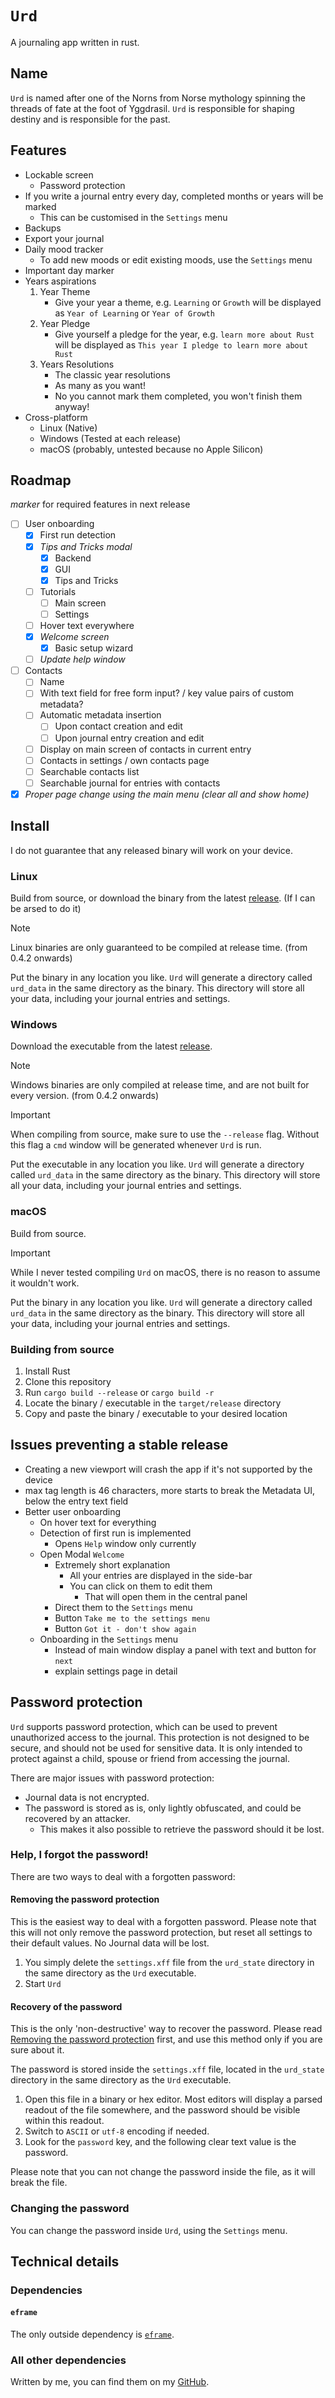 # `Urd`
A journaling app written in rust.

## Name
`Urd` is named after one of the Norns from Norse mythology spinning the threads of fate at the foot of Yggdrasil. `Urd` is responsible for shaping destiny and is responsible for the past.

## Features

- Lockable screen
    - Password protection
- If you write a journal entry every day, completed months or years will be marked
    - This can be customised in the `Settings` menu
- Backups
- Export your journal
- Daily mood tracker
    - To add new moods or edit existing moods, use the `Settings` menu
- Important day marker
- Years aspirations
    1. Year Theme
        - Give your year a theme, e.g. `Learning` or `Growth` will be displayed as `Year of Learning` or `Year of Growth`
    2. Year Pledge
        - Give yourself a pledge for the year, e.g. `learn more about Rust` will be displayed as `This year I pledge to learn more about Rust`
    3. Years Resolutions
        - The classic year resolutions
        - As many as you want!
        - No you cannot mark them completed, you won't finish them anyway!
- Cross-platform
    - Linux (Native)
    - Windows (Tested at each release)
    - macOS (probably, untested because no Apple Silicon)

## Roadmap

*marker* for required features in next release

- [ ] User onboarding
    - [x] First run detection
    - [x] *Tips and Tricks modal*
        - [x] Backend
        - [x] GUI
        - [x] Tips and Tricks
    - [ ] Tutorials
        - [ ] Main screen
        - [ ] Settings
    - [ ] Hover text everywhere
    - [x] *Welcome screen*
        - [x] Basic setup wizard
    - [ ] *Update help window*
- [ ] Contacts
    - [ ] Name
    - [ ] With text field for free form input? / key value pairs of custom metadata?
    - [ ] Automatic metadata insertion
        - [ ] Upon contact creation and edit
        - [ ] Upon journal entry creation and edit
    - [ ] Display on main screen of contacts in current entry
    - [ ] Contacts in settings / own contacts page
    - [ ] Searchable contacts list
    - [ ] Searchable journal for entries with contacts
- [x] *Proper page change using the main menu (clear all and show home)*

## Install
I do not guarantee that any released binary will work on your device.

### Linux
Build from source, or download the binary from the latest [release](https://github.com/xqhare/urd/releases). (If I can be arsed to do it)

> [!NOTE]
> Linux binaries are only guaranteed to be compiled at release time.
> (from 0.4.2 onwards)

Put the binary in any location you like.
`Urd` will generate a directory called `urd_data` in the same directory as the binary.
This directory will store all your data, including your journal entries and settings.

### Windows
Download the executable from the latest [release](https://github.com/xqhare/urd/releases).

> [!NOTE]
> Windows binaries are only compiled at release time, and are not built for every version.
> (from 0.4.2 onwards)

> [!IMPORTANT]
> When compiling from source, make sure to use the `--release` flag.
> Without this flag a `cmd` window will be generated whenever `Urd` is run.

Put the executable in any location you like.
`Urd` will generate a directory called `urd_data` in the same directory as the binary.
This directory will store all your data, including your journal entries and settings.

### macOS
Build from source.

> [!IMPORTANT]
> While I never tested compiling `Urd` on macOS, there is no reason to assume it wouldn't work.

Put the binary in any location you like.
`Urd` will generate a directory called `urd_data` in the same directory as the binary.
This directory will store all your data, including your journal entries and settings.

### Building from source

1. Install Rust
2. Clone this repository
3. Run `cargo build --release` or `cargo build -r`
4. Locate the binary / executable in the `target/release` directory
5. Copy and paste the binary / executable to your desired location

## Issues preventing a stable release

- Creating a new viewport will crash the app if it's not supported by the device
- max tag length is 46 characters, more starts to break the Metadata UI, below the entry text field
- Better user onboarding
    - On hover text for everything
    - Detection of first run is implemented
        - Opens `Help` window only currently
    - Open Modal `Welcome`
        - Extremely short explanation
            - All your entries are displayed in the side-bar
            - You can click on them to edit them
                - That will open them in the central panel
        - Direct them to the `Settings` menu
        - Button `Take me to the settings menu`
        - Button `Got it - don't show again`
    - Onboarding in the `Settings` menu
        - Instead of main window display a panel with text and button for `next`
        - explain settings page in detail



## Password protection

`Urd` supports password protection, which can be used to prevent unauthorized access to the journal.
This protection is not designed to be secure, and should not be used for sensitive data.
It is only intended to protect against a child, spouse or friend from accessing the journal.

There are major issues with password protection:
- Journal data is not encrypted.
- The password is stored as is, only lightly obfuscated, and could be recovered by an attacker.
    - This makes it also possible to retrieve the password should it be lost.

### Help, I forgot the password!

There are two ways to deal with a forgotten password:

#### Removing the password protection
This is the easiest way to deal with a forgotten password.
Please note that this will not only remove the password protection, but reset all settings to their default values.
No Journal data will be lost.

1. You simply delete the `settings.xff` file from the `urd_state` directory in the same directory as the `Urd` executable.
2. Start `Urd`

#### Recovery of the password
This is the only 'non-destructive' way to recover the password. Please read [Removing the password protection](#removing-the-password-protection) first, and use this method only if you are sure about it.

The password is stored inside the `settings.xff` file, located in the `urd_state` directory in the same directory as the `Urd` executable.

1. Open this file in a binary or hex editor. Most editors will display a parsed readout of the file somewhere, and the password should be visible within this readout.
2. Switch to `ASCII` or `utf-8` encoding if needed.
3. Look for the `password` key, and the following clear text value is the password.

Please note that you can not change the password inside the file, as it will break the file.

### Changing the password

You can change the password inside `Urd`, using the `Settings` menu.

## Technical details

### Dependencies

#### `eframe`
The only outside dependency is [`eframe`](https://github.com/emilk/egui).

### All other dependencies
Written by me, you can find them on my [GitHub](https://github.com/xqhare).

